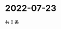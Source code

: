 # 2022-07-23

共 0 条

<!-- BEGIN WEIBO -->
<!-- 最后更新时间 Sat Jul 23 2022 17:15:11 GMT+0800 (China Standard Time) -->

<!-- END WEIBO -->
